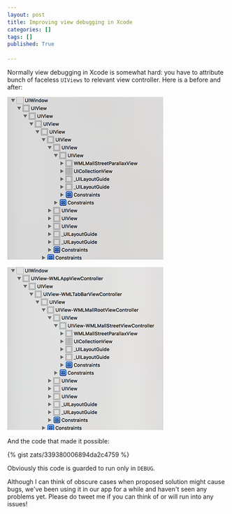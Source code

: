 ```yaml
---
layout: post
title: Improving view debugging in Xcode
categories: []
tags: []
published: True

---
```


Normally view debugging in Xcode is somewhat hard: you have to attribute bunch of faceless `UIViews` to relevant view controller. Here is a before and after:

![](/assets/2015-06-16/view-debugging-xcode-before.png)

![](/assets/2015-06-16/view-debugging-xcode-after.png)

And the code that made it possible:

{% gist zats/339380006894da2c4759 %}

Obviously this code is guarded to run only in `DEBUG`.

Although I can think of obscure cases when proposed solution might cause bugs, we've been using it in our app for a while and haven't seen any problems yet. Please do tweet me if you can think of or will run into any issues!